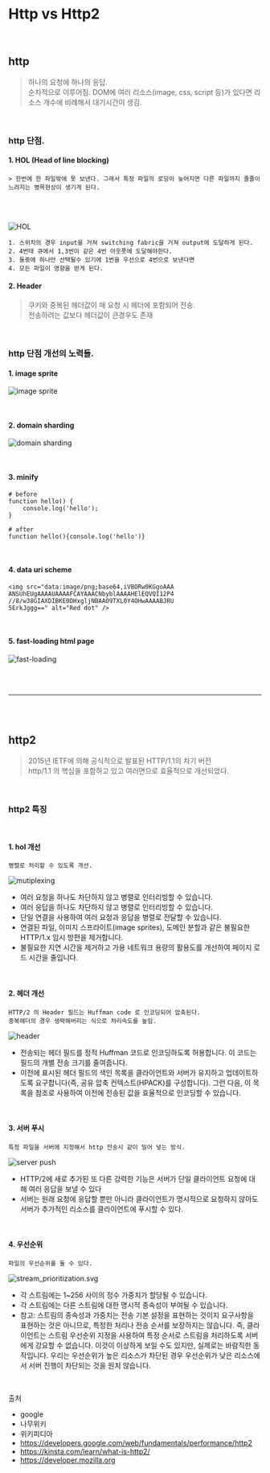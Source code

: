 # Http vs Http2

<br>

## http
> 하나의 요청에 하나의 응답.  
> 순차적으로 이루어짐.
> DOM에 여러 리소스(image, css, script 등)가 있다면 리소스 개수에 비례해서 대기시간이 생김.

<br>

### http 단점.

#### 1. HOL (Head of line blocking)    

    > 한번에 한 파일밖에 못 보낸다. 그래서 특정 파일의 로딩이 늦어지면 다른 파일까지 줄줄이 느려지는 병목현상이 생기게 된다.   

<br>
<br>

![HOL](./image/HOL_blocking.png)    
    
    1. 스위치의 경우 input을 거쳐 switching fabric을 거쳐 output에 도달하게 된다.  
    2. 4번태 큐에서 1,3번이 같은 4번 아웃풋에 도달해야한다.  
    3. 둘중에 하나만 선택될수 있기에 1번을 우선으로 4번으로 보낸다면  
    4. 모든 파일이 영향을 받게 된다.


#### 2. Header  
> 쿠키와 중복된 헤더값이 매 요청 시 헤더에 포함되어 전송.  
> 전송하려는 값보다 헤더값이 큰경우도 존재

<br>

### http 단점 개선의 노력들.

#### 1. image sprite  

![image sprite](https://blaiprat.github.io/jquery.animateSprite/img/scottpilgrim_multiple.png)

<br>

#### 2. domain sharding

![domain sharding](./image/http2-domain-sharding.png)

<br>

#### 3. minify

```
# before
function hello() {
    console.log('hello');
}

# after
function hello(){console.log('hello')}
```

<br>

#### 4. data uri scheme

```
<img src="data:image/png;base64,iVBORw0KGgoAAA
ANSUhEUgAAAAUAAAAFCAYAAACNbyblAAAAHElEQVQI12P4
//8/w38GIAXDIBKE0DHxgljNBAAO9TXL0Y4OHwAAAABJRU
5ErkJggg==" alt="Red dot" />
```

<br>

#### 5. fast-loading html page
![fast-loading](./image/fast-loading.PNG)

<br>
<br>
<hr>
<br>
<br>
  
## http2
> 2015년 IETF에 의해 공식적으로 발표된 HTTP/1.1의 차기 버전  
> http/1.1 의 핵심을 포함하고 있고 여러면으로 효율적으로 개선되었다.  

<br>

### http2 특징

<br>

#### 1. hol 개선  
    병렬로 처리할 수 있도록 개선.  
![mutiplexing](./image/http2-streams.png)  
- 여러 요청을 하나도 차단하지 않고 병렬로 인터리빙할 수 있습니다.
- 여러 응답을 하나도 차단하지 않고 병렬로 인터리빙할 수 있습니다.
- 단일 연결을 사용하여 여러 요청과 응답을 병렬로 전달할 수 있습니다.
- 연결된 파일, 이미지 스프라이트(image sprites), 도메인 분할과 같은 불필요한 HTTP/1.x 임시 방편을 제거합니다.
- 불필요한 지연 시간을 제거하고 가용 네트워크 용량의 활용도를 개선하여 페이지 로드 시간을 줄입니다.

<br>

#### 2. 헤더 개선  
    HTTP/2 의 Header 필드는 Huffman code 로 인코딩되어 압축된다.  
    중복헤더의 경우 생략해버리는 식으로 처리속도를 높임.
![header](./image/header_compression01.svg)
- 전송되는 헤더 필드를 정적 Huffman 코드로 인코딩하도록 허용합니다. 이 코드는 필드의 개별 전송 크기를 줄여줍니다.
- 이전에 표시된 헤더 필드의 색인 목록을 클라이언트와 서버가 유지하고 업데이트하도록 요구합니다(즉, 공유 압축 컨텍스트(HPACK)를 구성합니다). 그런 다음, 이 목록을 참조로 사용하여 이전에 전송된 값을 효율적으로 인코딩할 수 있습니다.

<br>

#### 3. 서버 푸시  
    특정 파일을 서버에 지정해서 http 전송시 같이 밀어 넣는 방식.
![server push](./image/http2-push.png)
- HTTP/2에 새로 추가된 또 다른 강력한 기능은 서버가 단일 클라이언트 요청에 대해 여러 응답을 보낼 수 있다
- 서버는 원래 요청에 응답할 뿐만 아니라 클라이언트가 명시적으로 요청하지 않아도 서버가 추가적인 리소스를 클라이언트에 푸시할 수 있다.

<br>

#### 4. 우선순위  
    파일의 우선순위를 둘 수 있다.  

![stream_prioritization.svg](./image/stream_prioritization.svg)
- 각 스트림에는 1~256 사이의 정수 가중치가 할당될 수 있습니다.
- 각 스트림에는 다른 스트림에 대한 명시적 종속성이 부여될 수 있습니다.
- 참고: 스트림의 종속성과 가중치는 전송 기본 설정을 표현하는 것이지 요구사항을 표현하는 것은 아니므로, 특정한 처리나 전송 순서를 보장하지는 않습니다. 즉, 클라이언트는 스트림 우선순위 지정을 사용하여 특정 순서로 스트림을 처리하도록 서버에게 강요할 수 없습니다. 이것이 이상하게 보일 수도 있지만, 실제로는 바람직한 동작입니다. 우리는 우선순위가 높은 리소스가 차단된 경우 우선순위가 낮은 리소스에서 서버 진행이 차단되는 것을 원치 않습니다.

<br>

출처 
- google
- 나무위키
- 위키피디아
- https://developers.google.com/web/fundamentals/performance/http2
- https://kinsta.com/learn/what-is-http2/
- https://developer.mozilla.org